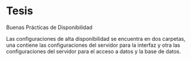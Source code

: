 # Tesis
Buenas Prácticas de Disponibilidad 

Las configuraciones de alta disponibilidad se encuentra en dos carpetas, una contiene las configuraciones del servidor para la interfaz y otra las configuraciones del servidor para el acceso a datos y la base de datos. 
